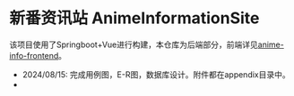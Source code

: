 # 新番资讯站 AnimeInformationSite

该项目使用了Springboot+Vue进行构建，本仓库为后端部分，前端详见[anime-info-frontend]()。
<br>
* 2024/08/15: 完成用例图，E-R图，数据库设计。附件都在appendix目录中。
* 